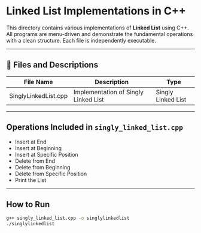 # Linked List Implementations in C++

This directory contains various implementations of **Linked List** using C++. All programs are menu-driven and demonstrate the fundamental operations with a clean structure. Each file is independently executable.

---

## 📁 Files and Descriptions

| File Name              | Description                            | Type              |
|------------------------|----------------------------------------|-------------------|
| SinglyLinkedList.cpp   | Implementation of Singly Linked List   | Singly Linked List| 


---

## Operations Included in `singly_linked_list.cpp`

- Insert at End
- Insert at Beginning
- Insert at Specific Position
- Delete from End
- Delete from Beginning
- Delete from Specific Position
- Print the List

---

## How to Run

```bash
g++ singly_linked_list.cpp -o singlylinkedlist
./singlylinkedlist

